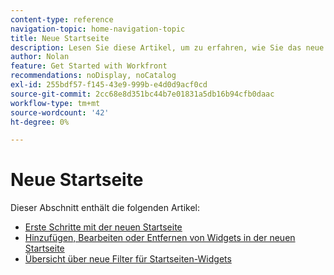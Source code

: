 ```yaml
---
content-type: reference
navigation-topic: home-navigation-topic
title: Neue Startseite
description: Lesen Sie diese Artikel, um zu erfahren, wie Sie das neue Zuhause in Adobe Workfront verwenden.
author: Nolan
feature: Get Started with Workfront
recommendations: noDisplay, noCatalog
exl-id: 255bdf57-f145-43e9-999b-e4d0d9acf0cd
source-git-commit: 2cc68e8d351bc44b7e01831a5db16b94cfb0daac
workflow-type: tm+mt
source-wordcount: '42'
ht-degree: 0%

---
```


# Neue Startseite

Dieser Abschnitt enthält die folgenden Artikel:

* [Erste Schritte mit der neuen Startseite](/help/quicksilver/workfront-basics/using-home/new-home/get-started-with-new-home.md)
* [Hinzufügen, Bearbeiten oder Entfernen von Widgets in der neuen Startseite](/help/quicksilver/workfront-basics/using-home/new-home/add-edit-remove-widgets-in-new-home.md)
* [Übersicht über neue Filter für Startseiten-Widgets](/help/quicksilver/workfront-basics/using-home/new-home/widget-filter-overview-new-home.md)
